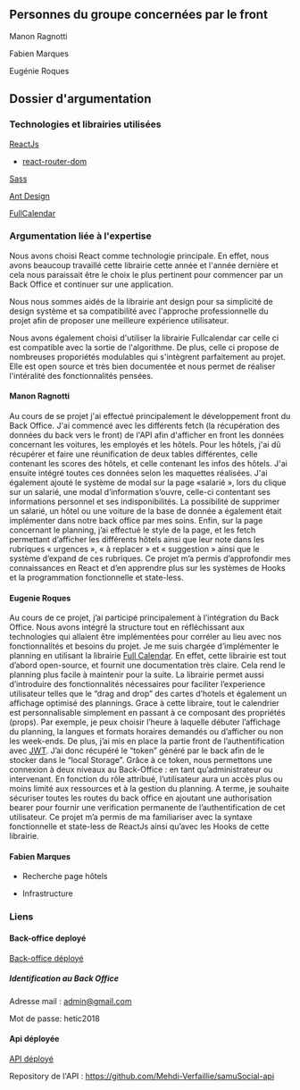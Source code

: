 ## Personnes du groupe concernées par le front

Manon Ragnotti

Fabien Marques

Eugénie Roques


## Dossier d'argumentation

### Technologies et librairies utilisées

[ReactJs](https://reactjs.org/)

 - [react-router-dom](https://www.npmjs.com/package/react-router-dom) 
 
[Sass](https://sass-lang.com/)

[Ant Design](https://ant.design/)

[FullCalendar](https://fullcalendar.io/)


### Argumentation liée à l'expertise


Nous avons choisi React comme technologie principale. En effet, nous avons beaucoup travaillé cette librairie cette année et l'année dernière et cela nous paraissait être le choix le plus pertinent pour commencer par un Back Office et continuer sur une application. 

Nous nous sommes aidés de la librairie ant design pour sa simplicité de design système et sa compatibilité avec l'approche professionnelle du projet afin de proposer une meilleure expérience utilisateur.

Nous avons également choisi d'utiliser la librairie Fullcalendar car celle ci est compatible avec la sortie de l'algorithme. De plus, celle ci propose de nombreuses proporiétés modulables qui s'intègrent parfaitement au projet. Elle est open source et très bien documentée et nous permet de réaliser l'intéralité des fonctionnalités pensées. 

#### Manon Ragnotti

Au cours de se projet j'ai effectué principalement le développement front du Back Office. J'ai commencé avec les différents fetch (la récupération des données du back vers le front) de l'API afin d'afficher en front les données concernant les voitures, les employés et les hôtels. Pour les hôtels, j'ai dû récupérer et faire une réunification de deux tables différentes, celle contenant les scores des hôtels, et celle contenant les infos des hôtels. J'ai ensuite intégré toutes ces données selon les maquettes réalisées. 
J'ai également ajouté le système de modal sur la page «salarié », lors du clique sur un salarié, une modal d’information s’ouvre, celle-ci contentant ses informations personnel et ses indisponibilités. La possibilité de supprimer un salarié, un hôtel ou une voiture de la base de donnée a également était implémenter dans notre  back office par mes soins. 
Enfin, sur la page concernant le planning, j’ai effectué le style de la page, et les fetch permettant d’afficher les différents hôtels ainsi que leur note dans les rubriques « urgences », « à replacer » et « suggestion » ainsi que le système d’expand de ces rubriques. 
Ce projet m’a permis d’approfondir mes connaissances en React et d’en apprendre plus sur les systèmes de Hooks et la programmation fonctionnelle et state-less. 

#### Eugenie Roques

Au cours de ce projet, j’ai participé principalement à l’intégration du Back Office. Nous avons intégré la structure tout en réfléchissant aux technologies qui allaient être implémentées pour corréler au lieu avec nos fonctionnalités et besoins du projet. 
Je me suis chargée d’implémenter le planning en utilisant la librairie [Full Calendar](fullcalendar.io). En effet, cette librairie est tout d’abord open-source, et fournit une documentation très claire. Cela rend le planning plus facile à maintenir pour la suite. La librairie permet aussi d’introduire des fonctionnalités nécessaires pour faciliter l’experience utilisateur telles que le “drag and drop” des cartes d’hotels et également un affichage optimisé des plannings. Grace à cette libraire, tout le calendrier est personnalisable simplement en passant à ce composant des propriétés (props). Par exemple, je peux choisir l’heure à laquelle débuter l’affichage du planning, la langues et formats horaires demandés ou d’afficher ou non les week-ends. 
De plus, j’ai mis en place la partie front de l’authentification avec [JWT](https://jwt.io/). J’ai donc récupéré le “token” généré par le back afin de le stocker dans le “local Storage”. Grâce à ce token, nous permettons une connexion à deux niveaux au Back-Office :  en tant qu’administrateur ou intervenant. En fonction du rôle attribué, l’utilisateur aura un accès plus ou moins limité aux ressources et à la gestion du planning. A terme, je souhaite sécuriser toutes les routes du back office en ajoutant une authorisation bearer pour fournir une verification permanente de l’authentification de cet utilisateur. 
Ce projet m’a permis de ma familiariser avec la syntaxe fonctionnelle et state-less de ReactJs ainsi qu’avec les Hooks de cette librairie. 


#### Fabien Marques

 - Recherche page hôtels 
 
 - Infrastructure


### Liens
 
#### Back-office deployé 
[Back-office déployé](http://ec2-34-249-204-157.eu-west-1.compute.amazonaws.com:80)

##### Identification au Back Office
Adresse mail : admin@gmail.com

Mot de passe: hetic2018

#### Api déployée
[API déployé](http://ec2-34-249-204-157.eu-west-1.compute.amazonaws.com:3000)

Repository de l'API :
https://github.com/Mehdi-Verfaillie/samuSocial-api


